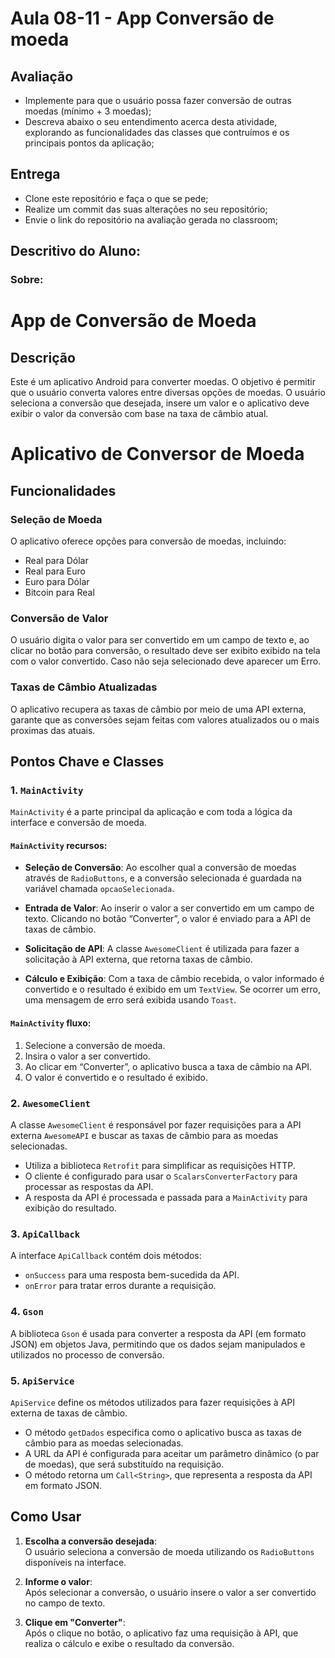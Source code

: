 # Aula 08-11 - App Conversão de moeda

## Avaliação

* Implemente para que o usuário possa fazer conversão de outras moedas (mínimo + 3 moedas);
* Descreva abaixo o seu entendimento acerca desta atividade, explorando as funcionalidades das classes que contruímos e os principais pontos da aplicação;

## Entrega

* Clone este repositório e faça o que se pede;
* Realize um commit das suas alterações no seu repositório;
* Envie o link do repositório na avaliação gerada no classroom;

## Descritivo do Aluno:

### Sobre:
# App de Conversão de Moeda

## Descrição

Este é um aplicativo Android para converter moedas. O objetivo é permitir que o usuário converta valores entre diversas opções de moedas. O usuário seleciona a conversão que desejada, insere um valor e o aplicativo deve exibir o valor da conversão com base na taxa de câmbio atual.

# Aplicativo de Conversor de Moeda

## Funcionalidades

### Seleção de Moeda
O aplicativo oferece opções para conversão de moedas, incluindo:
- Real para Dólar
- Real para Euro
- Euro para Dólar
- Bitcoin para Real

### Conversão de Valor
O usuário digita o valor para ser convertido em um campo de texto e, ao clicar no botão para conversão, o resultado deve ser exibito exibido na tela com o valor convertido. 
Caso não seja selecionado deve aparecer um Erro.

### Taxas de Câmbio Atualizadas
O aplicativo recupera as taxas de câmbio por meio de uma API externa, garante que as conversões sejam feitas com valores atualizados ou o mais proximas das atuais.

## Pontos Chave e Classes


### 1. `MainActivity`
`MainActivity` é a parte principal da aplicação e com toda a lógica da interface e conversão de moeda.

#### **`MainActivity`** recursos:
- **Seleção de Conversão**: Ao escolher qual a conversão de moedas através de `RadioButtons`, e a conversão selecionada é guardada na variável chamada `opcaoSelecionada`.
  
- **Entrada de Valor**: Ao inserir o valor a ser convertido em um campo de texto. Clicando no botão “Converter”, o valor é enviado para a API de taxas de câmbio.

- **Solicitação de API**: A classe `AwesomeClient` é utilizada para fazer a solicitação à API externa, que retorna taxas de câmbio.

- **Cálculo e Exibição**: Com a taxa de câmbio recebida, o valor informado é convertido e o resultado é exibido em um `TextView`. Se ocorrer um erro, uma mensagem de erro será exibida usando `Toast`.

#### **`MainActivity`** fluxo:
1. Selecione a conversão de moeda.
2. Insira o valor a ser convertido.
3. Ao clicar em “Converter”, o aplicativo busca a taxa de câmbio na API.
4. O valor é convertido e o resultado é exibido.

### 2. `AwesomeClient`
A classe `AwesomeClient` é responsável por fazer requisições para a API externa `AwesomeAPI` e buscar as taxas de câmbio para as moedas selecionadas.  
- Utiliza a biblioteca `Retrofit` para simplificar as requisições HTTP.
- O cliente é configurado para usar o `ScalarsConverterFactory` para processar as respostas da API.
- A resposta da API é processada e passada para a `MainActivity` para exibição do resultado.

### 3. `ApiCallback`
A interface `ApiCallback` contém dois métodos:
- `onSuccess` para uma resposta bem-sucedida da API.
- `onError` para tratar erros durante a requisição.

### 4. `Gson`
A biblioteca `Gson` é usada para converter a resposta da API (em formato JSON) em objetos Java, permitindo que os dados sejam manipulados e utilizados no processo de conversão.

### 5. `ApiService`
`ApiService` define os métodos utilizados para fazer requisições à API externa de taxas de câmbio.  
- O método `getDados` especifica como o aplicativo busca as taxas de câmbio para as moedas selecionadas.
- A URL da API é configurada para aceitar um parâmetro dinâmico (o par de moedas), que será substituído na requisição.
- O método retorna um `Call<String>`, que representa a resposta da API em formato JSON.

## Como Usar

1. **Escolha a conversão desejada**:  
   O usuário seleciona a conversão de moeda utilizando os `RadioButtons` disponíveis na interface.

2. **Informe o valor**:  
   Após selecionar a conversão, o usuário insere o valor a ser convertido no campo de texto.

3. **Clique em "Converter"**:  
   Após o clique no botão, o aplicativo faz uma requisição à API, que realiza o cálculo e exibe o resultado da conversão.
